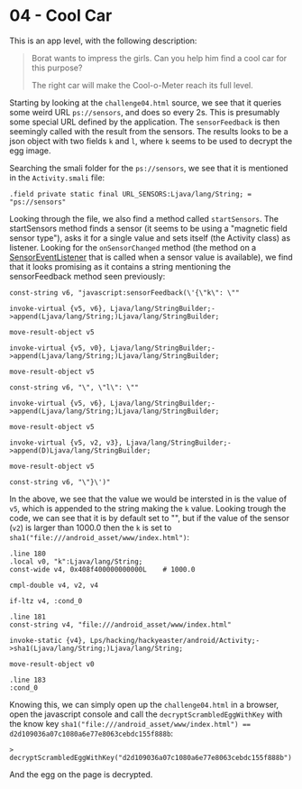 # 04 - Cool Car

This is an app level, with the following description:

> Borat wants to impress the girls. Can you help him find a cool car for this purpose?
> 
> The right car will make the Cool-o-Meter reach its full level.


Starting by looking at the `challenge04.html` source, we see that it queries some weird URL `ps://sensors`, and does so every 2s. This is presumably some special URL defined by the application. The `sensorFeedback` is then seemingly called with the result from the sensors. The results looks to be a json object with two fields `k` and `l`, where `k` seems to be used to decrypt the egg image.

Searching the smali folder for the `ps://sensors`, we see that it is mentioned in the `Activity.smali` file:

```
.field private static final URL_SENSORS:Ljava/lang/String; = "ps://sensors"
```

Looking through the file, we also find a method called `startSensors`. The startSensors method finds a sensor (it seems to be using a "magnetic field sensor type"), asks it for a single value and sets itself (the Activity class) as listener. Looking for the `onSensorChanged` method (the method on a [SensorEventListener](https://developer.android.com/reference/android/hardware/SensorEventListener.html) that is called when a sensor value is available), we find that it looks promising as it contains a string mentioning the sensorFeedback method seen previously:

```
const-string v6, "javascript:sensorFeedback(\'{\"k\": \""

invoke-virtual {v5, v6}, Ljava/lang/StringBuilder;->append(Ljava/lang/String;)Ljava/lang/StringBuilder;

move-result-object v5

invoke-virtual {v5, v0}, Ljava/lang/StringBuilder;->append(Ljava/lang/String;)Ljava/lang/StringBuilder;

move-result-object v5

const-string v6, "\", \"l\": \""

invoke-virtual {v5, v6}, Ljava/lang/StringBuilder;->append(Ljava/lang/String;)Ljava/lang/StringBuilder;

move-result-object v5

invoke-virtual {v5, v2, v3}, Ljava/lang/StringBuilder;->append(D)Ljava/lang/StringBuilder;

move-result-object v5

const-string v6, "\"}\')"
```

In the above, we see that the value we would be intersted in is the value of `v5`, which is appended to the string making the `k` value. Looking trough the code, we can see that it is by default set to "", but if the value of the sensor (`v2`) is larger than 1000.0 then the `k` is set to `sha1("file:///android_asset/www/index.html")`:

```
.line 180
.local v0, "k":Ljava/lang/String;
const-wide v4, 0x408f400000000000L    # 1000.0

cmpl-double v4, v2, v4

if-ltz v4, :cond_0

.line 181
const-string v4, "file:///android_asset/www/index.html"

invoke-static {v4}, Lps/hacking/hackyeaster/android/Activity;->sha1(Ljava/lang/String;)Ljava/lang/String;

move-result-object v0

.line 183
:cond_0
```

Knowing this, we can simply open up the `challenge04.html` in a browser, open the javascript console and call the `decryptScrambledEggWithKey` with the know key `sha1("file:///android_asset/www/index.html") == d2d109036a07c1080a6e77e8063cebdc155f888b`:

```
> decryptScrambledEggWithKey("d2d109036a07c1080a6e77e8063cebdc155f888b")
```

And the egg on the page is decrypted.
